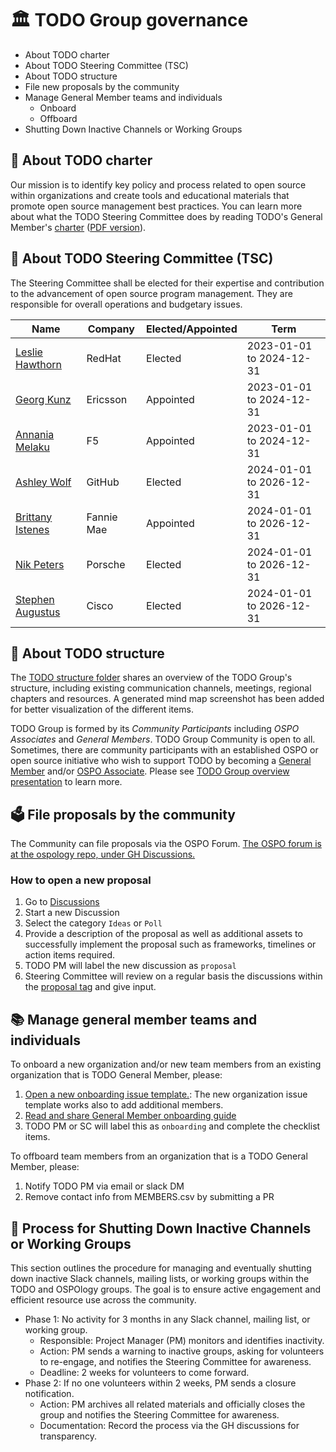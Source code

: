 # 🏛 TODO Group governance

- About TODO charter
- About TODO Steering Committee (TSC)
- About TODO structure
- File new proposals by the community
- Manage General Member teams and individuals
   - Onboard
   - Offboard
- Shutting Down Inactive Channels or Working Groups


## 📝 About TODO charter

Our mission is to identify key policy and process related to open source within organizations and create tools and educational materials that promote open source management best practices. You can learn more about what the TODO Steering Committee does by reading TODO's General Member's [charter](https://github.com/todogroup/governance/blob/master/CHARTER.adoc) ([PDF version](https://github.com/todogroup/governance/blob/master/TODO%20Charter%20and%20Agreement%20v2.0.pdf)).

## 🧭 About TODO Steering Committee (TSC)

The Steering Committee shall be elected for their expertise and contribution to the advancement of open source program management. They are responsible for overall operations and budgetary issues.

| Name | Company | Elected/Appointed | Term |
| --- | --- | --- | --- |
| [Leslie Hawthorn](https://github.com/lhawthorn) | RedHat | Elected | 2023-01-01 to 2024-12-31 |
| [Georg Kunz](https://github.com/gkunz) | Ericsson | Appointed | 2023-01-01 to 2024-12-31 |
| [Annania Melaku](https://github.com/annania) | F5 | Appointed | 2023-01-01 to 2024-12-31 |
| [Ashley Wolf](https://github.com/ashleywolf) | GitHub | Elected | 2024-01-01 to 2026-12-31 |
| [Brittany Istenes](https://github.com/BrittanyIstenes) | Fannie Mae | Appointed | 2024-01-01 to 2026-12-31 |
| [Nik Peters](https://github.com/nikpete) | Porsche | Elected | 2024-01-01 to 2026-12-31 |
| [Stephen Augustus](https://github.com/justaugustus) | Cisco | Elected | 2024-01-01 to 2026-12-31 |

## 🧩 About TODO structure

The [TODO structure folder](https://github.com/todogroup/governance/blob/main/TODO%20Structure/structure-mindmap.md#todo-groups-structure) shares an overview of the TODO Group's structure, including existing communication channels, meetings, regional chapters and resources. A generated mind map screenshot has been added for better visualization of the different items.

TODO Group is formed by its *Community Participants* including *OSPO Associates* and *General Members*. TODO Group Community is open to all. Sometimes, there are community participants with an established OSPO or open source initiative who wish to support TODO by becoming a [General Member](https://todogroup.org/about/members/) and/or [OSPO Associate](https://todogroup.org/about/associates/). Please see [TODO Group overview presentation](https://todogroup.org/about/about-us/) to learn more.

## 🗳 File proposals by the community

The Community can file proposals via the OSPO Forum. [The OSPO forum is at the ospology repo, under GH Discussions.](https://github.com/todogroup/ospology/discussions)

### How to open a new proposal

1) Go to [Discussions](https://github.com/todogroup/ospology/discussions)
2) Start a new Discussion
3) Select the category `Ideas` or `Poll`
4) Provide a description of the proposal as well as additional assets to successfully implement the proposal such as frameworks, timelines or action items required.
5) TODO PM will label the new discussion as `proposal`
6) Steering Committee will review on a regular basis the discussions within the [proposal tag](https://github.com/todogroup/ospology/discussions?discussions_q=label%3Aproposal) and give input.

## 📚 Manage general member teams and individuals

To onboard a new organization and/or new team members from an existing organization that is TODO General Member, please:

1) [Open a new onboarding issue template.](https://github.com/todogroup/governance/issues/new/choose): The new organization issue template works also to add additional members.
2) [Read and share General Member onboarding guide](https://github.com/todogroup/governance/blob/main/onboarding/general-member.md#general-member-onboarding)
3) TODO PM or SC will label this as `onboarding` and complete the checklist items.

To offboard team members from an organization that is a TODO General Member, please:

1) Notify TODO PM via email or slack DM
2) Remove contact info from MEMBERS.csv by submitting a PR

## 🤝 Process for Shutting Down Inactive Channels or Working Groups

This section outlines the procedure for managing and eventually shutting down inactive Slack channels, mailing lists, or working groups within 
the TODO and OSPOlogy groups. The goal is to ensure active engagement and efficient resource use across the community.

- Phase 1: No activity for 3 months in any Slack channel, mailing list, or working group.
    - Responsible: Project Manager (PM) monitors and identifies inactivity.
    - Action: PM sends a warning to inactive groups, asking for volunteers to re-engage, and notifies the Steering Committee for awareness.
    - Deadline: 2 weeks for volunteers to come forward.
- Phase 2: If no one volunteers within 2 weeks, PM sends a closure notification.
    - Action: PM archives all related materials and officially closes the group and notifies the Steering Committee for awareness.
    - Documentation: Record the process via the GH discussions for transparency.



